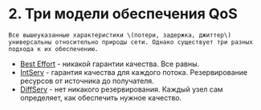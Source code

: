 # 2. Три модели обеспечения QoS

    Все вышеуказанные характеристики \(потери, задержка, джиттер\) универсальны относительно природы сети. Однако существует три разных подхода к их обеспечению.

* [Best Effort](best-effort-be.md) - никакой гарантии качества. Все равны.
* [IntServ](intserv.md) - гарантия качества для каждого потока. Резервирование ресурсов от источника до получателя.
* [DiffServ](diffserv.md) - нет никакого резервирования. Каждый узел сам определяет, как обеспечить нужное качество.



